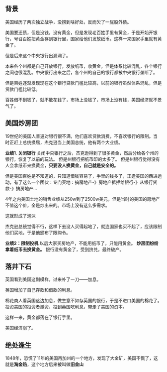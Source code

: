 
## 背景

美国经历了两次独立战争，没捞到啥好处，反而欠了一屁股外债。

美国要还债，但是没钱，没有黄金，但是发现老百姓手里有黄金，于是开始开银行，号召百姓把黄金存到银行里，国家给他们发放纸币。这样一来国家手里就有黄金了。

但是后来这个中央银行出漏洞了。

本来各个州都是自己开放银行，发放纸币，收黄金，但是体系比较混乱，各个银行之间也很混乱。中央银行出来之后，各个州的自己的银行都被中央银行垄断了。

但是百姓逐渐发现现在这个银行贷款门槛比较高，以前的银行虽然体系混乱，但是贷款门槛比较低。

百姓借不到钱了，就不敢花钱了，市场上没钱了，市场上没有钱，美国经济就不景气了。

## 美国炒房团

19世纪的美国人普遍对银行很不满，他们喜欢贷款消费，不喜欢银行的限制。当时正赶上总统换届，杰克逊当上美国总统，他有两个大业绩。

**业绩1. 关闭银行**
	关闭中央银行之后，杰克逊得到了很多黄金，然后分给各个州的银行，恢复了以前的玩法。
	但是州银行把纸币印的太多了。
	但是州银行觉得没有人会拿纸币来换黄金，**只要没人换黄金，自己就是安全的。**

但是美国百姓是不知道的，只知道借钱容易了，手里的钱多了，正逢美国的西进运动，有了这么一个团伙：专门买地：搞房地产-》房地产抵押给银行-》从银行贷款-》搞房地产...

4年之内美国土地的销售业绩从250w到了2500w美元，但是当时的美国的房地产不值这个价，全是炒出来的。市场上没有这么多需求。

这就形成了泡沫

杰克逊总统觉得不行，这样下去没人买得起地了，就连国家也买不起了，应该限制他们买地，于是他颁布了限购令。

**业绩2：限制投机**
	以后大家买房地产，不能用纸币了，只能用黄金。
	**炒房团纷纷拿着纸币去换黄金。**
	银行没有黄金了，受到挤兑，最终破产。

## 落井下石

英国看到美国这副模样，过来补了一刀——加息。

英国增加了自己存款和借款的利息。

棉花商人看英国这边加息，做生意不如存英国的银行，于是不进口美国的棉花了。
投资美国的投资者撤资，投到英国吃利息，带走了美国的资本。

这样一来，黄金都落在了银行手里。

美国经济崩了。

## 绝处逢生

1848年，恐慌了11年的美国再加州的一个地方，发现了大金矿，美国不慌了，这就是**淘金热**，这个地方后来被叫做**旧金山**

